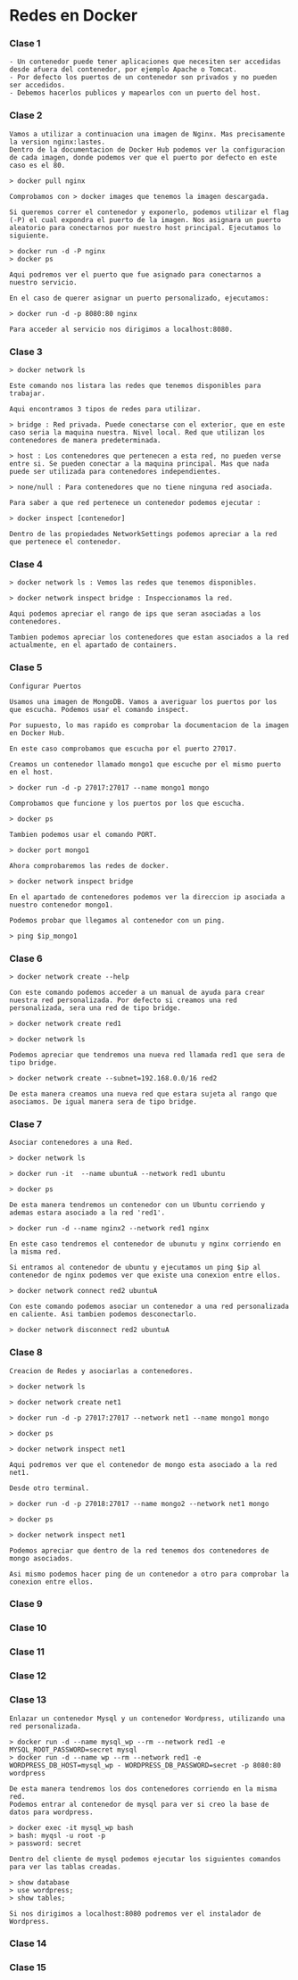 # Redes en Docker

### Clase 1

	- Un contenedor puede tener aplicaciones que necesiten ser accedidas desde afuera del contenedor, por ejemplo Apache o Tomcat.
	- Por defecto los puertos de un contenedor son privados y no pueden ser accedidos.
	- Debemos hacerlos publicos y mapearlos con un puerto del host.

### Clase 2

	Vamos a utilizar a continuacion una imagen de Nginx. Mas precisamente la version nginx:lastes.
	Dentro de la documentacion de Docker Hub podemos ver la configuracion de cada imagen, donde podemos ver que el puerto por defecto en este caso es el 80.

	> docker pull nginx

	Comprobamos con > docker images que tenemos la imagen descargada.

	Si queremos correr el contenedor y exponerlo, podemos utilizar el flag (-P) el cual expondra el puerto de la imagen. Nos asignara un puerto aleatorio para conectarnos por nuestro host principal. Ejecutamos lo siguiente.

	> docker run -d -P nginx
	> docker ps

	Aqui podremos ver el puerto que fue asignado para conectarnos a nuestro servicio.

	En el caso de querer asignar un puerto personalizado, ejecutamos:

	> docker run -d -p 8080:80 nginx

	Para acceder al servicio nos dirigimos a localhost:8080.


### Clase 3

	> docker network ls

	Este comando nos listara las redes que tenemos disponibles para trabajar.

	Aqui encontramos 3 tipos de redes para utilizar.

	> bridge : Red privada. Puede conectarse con el exterior, que en este caso seria la maquina nuestra. Nivel local. Red que utilizan los contenedores de manera predeterminada.

	> host : Los contenedores que pertenecen a esta red, no pueden verse entre si. Se pueden conectar a la maquina principal. Mas que nada puede ser utilizada para contenedores independientes.

	> none/null : Para contenedores que no tiene ninguna red asociada.

	Para saber a que red pertenece un contenedor podemos ejecutar :

	> docker inspect [contenedor]

	Dentro de las propiedades NetworkSettings podemos apreciar a la red que pertenece el contenedor.


### Clase 4

	> docker network ls : Vemos las redes que tenemos disponibles.

	> docker network inspect bridge : Inspeccionamos la red.

	Aqui podemos apreciar el rango de ips que seran asociadas a los contenedores.

	Tambien podemos apreciar los contenedores que estan asociados a la red actualmente, en el apartado de containers.


### Clase 5

	Configurar Puertos

	Usamos una imagen de MongoDB. Vamos a averiguar los puertos por los que escucha. Podemos usar el comando inspect.

	Por supuesto, lo mas rapido es comprobar la documentacion de la imagen en Docker Hub.

	En este caso comprobamos que escucha por el puerto 27017.

	Creamos un contenedor llamado mongo1 que escuche por el mismo puerto en el host.

	> docker run -d -p 27017:27017 --name mongo1 mongo

	Comprobamos que funcione y los puertos por los que escucha.

	> docker ps

	Tambien podemos usar el comando PORT.

	> docker port mongo1

	Ahora comprobaremos las redes de docker.

	> docker network inspect bridge

	En el apartado de contenedores podemos ver la direccion ip asociada a nuestro contenedor mongo1.

	Podemos probar que llegamos al contenedor con un ping.

	> ping $ip_mongo1

### Clase 6

	> docker network create --help

	Con este comando podemos acceder a un manual de ayuda para crear nuestra red personalizada. Por defecto si creamos una red personalizada, sera una red de tipo bridge.

	> docker network create red1

	> docker network ls

	Podemos apreciar que tendremos una nueva red llamada red1 que sera de tipo bridge.

	> docker network create --subnet=192.168.0.0/16 red2

	De esta manera creamos una nueva red que estara sujeta al rango que asociamos. De igual manera sera de tipo bridge.


### Clase 7

	Asociar contenedores a una Red.

	> docker network ls

	> docker run -it  --name ubuntuA --network red1 ubuntu

	> docker ps

	De esta manera tendremos un contenedor con un Ubuntu corriendo y ademas estara asociado a la red 'red1'.

	> docker run -d --name nginx2 --network red1 nginx

	En este caso tendremos el contenedor de ubunutu y nginx corriendo en la misma red.

	Si entramos al contenedor de ubuntu y ejecutamos un ping $ip al contenedor de nginx podemos ver que existe una conexion entre ellos.

	> docker network connect red2 ubuntuA

	Con este comando podemos asociar un contenedor a una red personalizada en caliente. Asi tambien podemos desconectarlo.

	> docker network disconnect red2 ubuntuA

### Clase 8

	Creacion de Redes y asociarlas a contenedores.

	> docker network ls

	> docker network create net1

	> docker run -d -p 27017:27017 --network net1 --name mongo1 mongo

	> docker ps

	> docker network inspect net1

	Aqui podremos ver que el contenedor de mongo esta asociado a la red net1.

	Desde otro terminal.

	> docker run -d -p 27018:27017 --name mongo2 --network net1 mongo

	> docker ps

	> docker network inspect net1

	Podemos apreciar que dentro de la red tenemos dos contenedores de mongo asociados.

	Asi mismo podemos hacer ping de un contenedor a otro para comprobar la conexion entre ellos.

### Clase 9

### Clase 10

### Clase 11

### Clase 12

### Clase 13

	Enlazar un contenedor Mysql y un contenedor Wordpress, utilizando una red personalizada.

	> docker run -d --name mysql_wp --rm --network red1 -e MYSQL_ROOT_PASSWORD=secret mysql
	> docker run -d --name wp --rm --network red1 -e WORDPRESS_DB_HOST=mysql_wp - WORDPRESS_DB_PASSWORD=secret -p 8080:80 wordpress

	De esta manera tendremos los dos contenedores corriendo en la misma red.
	Podemos entrar al contenedor de mysql para ver si creo la base de datos para wordpress.

	> docker exec -it mysql_wp bash
	> bash: myqsl -u root -p
	> password: secret

	Dentro del cliente de mysql podemos ejecutar los siguientes comandos para ver las tablas creadas.

	> show database
	> use wordpress;
	> show tables;

	Si nos dirigimos a localhost:8080 podremos ver el instalador de Wordpress.


### Clase 14

### Clase 15
